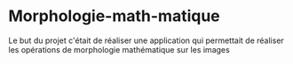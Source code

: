 # Morphologie-math-matique
Le but du projet c'était de réaliser une application qui permettait de réaliser les opérations de morphologie mathématique sur les images
